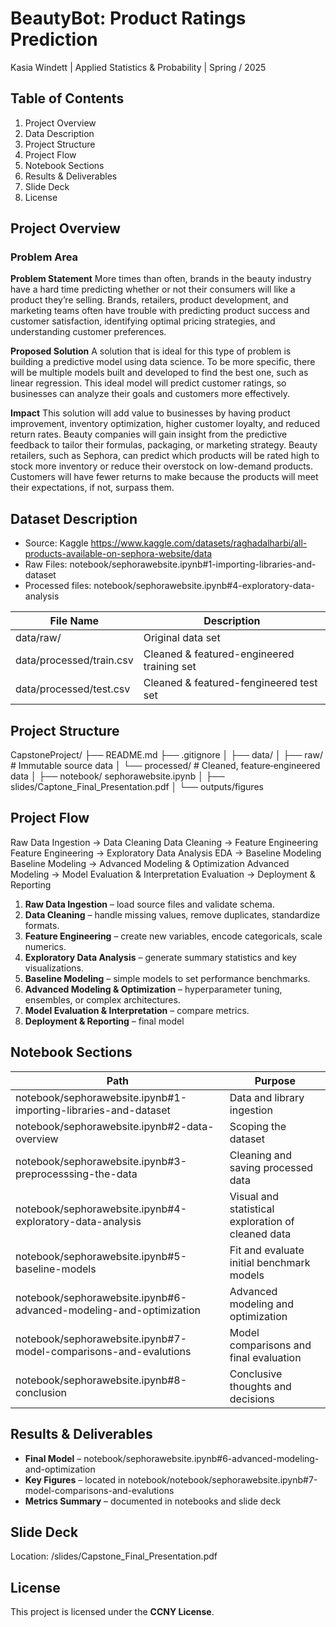 # BeautyBot: Product Ratings Prediction
Kasia Windett | Applied Statistics & Probability | Spring / 2025

## Table of Contents
1. Project Overview
2. Data Description 
3. Project Structure
4. Project Flow
5. Notebook Sections
6. Results & Deliverables
7. Slide Deck
8. License


## Project Overview
### Problem Area

**Problem Statement**
More times than often, brands in the beauty industry have a hard time predicting whether or not their consumers will like a product they’re selling. Brands, retailers, product development, and marketing teams often have trouble with predicting product success and customer satisfaction, identifying optimal pricing strategies, and understanding customer preferences.

**Proposed Solution**
A solution that is ideal for this type of problem is building a predictive model using data science. To be more specific, there will be multiple models built and developed to find the best one, such as linear regression. This ideal model will predict customer ratings, so businesses can analyze their goals and customers more effectively. 

**Impact**
This solution will add value to businesses by having product improvement, inventory optimization, higher customer loyalty, and reduced return rates. Beauty companies will gain insight from the predictive feedback to tailor their formulas, packaging, or marketing strategy. Beauty retailers, such as Sephora, can predict which products will be rated high to stock more inventory or reduce their overstock on low-demand products. Customers will have fewer returns to make because the products will meet their expectations, if not, surpass them. 


## Dataset Description
- Source: Kaggle https://www.kaggle.com/datasets/raghadalharbi/all-products-available-on-sephora-website/data
- Raw Files: notebook/sephorawebsite.ipynb#1-importing-libraries-and-dataset
- Processed files: notebook/sephorawebsite.ipynb#4-exploratory-data-analysis


| File Name                | Description                                                   | 
|--------------------------|---------------------------------------------------------------|
| data/raw/                | Original data set                                             | 
| data/processed/train.csv | Cleaned & featured-engineered training set                    | 
| data/processed/test.csv  | Cleaned & featured-fengineered test set                       | 


## Project Structure
CapstoneProject/
├── README.md
├── .gitignore
│
├── data/
│ ├── raw/ # Immutable source data
│ └── processed/ # Cleaned, feature‑engineered data
│
├── notebook/ sephorawebsite.ipynb
│
├── slides/Captone_Final_Presentation.pdf
│
└── outputs/figures

## Project Flow
Raw Data Ingestion → Data Cleaning
Data Cleaning → Feature Engineering
Feature Engineering → Exploratory Data Analysis
EDA → Baseline Modeling
Baseline Modeling → Advanced Modeling & Optimization
Advanced Modeling → Model Evaluation & Interpretation
Evaluation → Deployment & Reporting

1. **Raw Data Ingestion** – load source files and validate schema.
2. **Data Cleaning** – handle missing values, remove duplicates, standardize formats.
3. **Feature Engineering** – create new variables, encode categoricals, scale numerics.
4. **Exploratory Data Analysis** – generate summary statistics and key visualizations.
5. **Baseline Modeling** – simple models to set performance benchmarks.
6. **Advanced Modeling & Optimization** – hyperparameter tuning, ensembles, or complex architectures.
7. **Model Evaluation & Interpretation** – compare metrics.
8. **Deployment & Reporting** –  final model 

## Notebook Sections 
| Path                                                               | Purpose                                                       | 
|--------------------------------------------------------------------|---------------------------------------------------------------|
| notebook/sephorawebsite.ipynb#1-importing-libraries-and-dataset    | Data and library ingestion                                    | 
| notebook/sephorawebsite.ipynb#2-data-overview                      | Scoping the dataset                                           | 
| notebook/sephorawebsite.ipynb#3-preprocesssing-the-data            | Cleaning and saving processed data                            | 
| notebook/sephorawebsite.ipynb#4-exploratory-data-analysis          | Visual and statistical exploration of cleaned data            | 
| notebook/sephorawebsite.ipynb#5-baseline-models                    | Fit and evaluate initial benchmark models                     | 
| notebook/sephorawebsite.ipynb#6-advanced-modeling-and-optimization | Advanced modeling and optimization                            | 
| notebook/sephorawebsite.ipynb#7-model-comparisons-and-evalutions   | Model comparisons and final evaluation                        | 
| notebook/sephorawebsite.ipynb#8-conclusion                         | Conclusive thoughts and decisions                             | 

## Results & Deliverables
- **Final Model** – notebook/sephorawebsite.ipynb#6-advanced-modeling-and-optimization
- **Key Figures** – located in notebook/notebook/sephorawebsite.ipynb#7-model-comparisons-and-evalutions
- **Metrics Summary** – documented in notebooks and slide deck


## Slide Deck
Location: /slides/Capstone_Final_Presentation.pdf


## License
This project is licensed under the **CCNY License**.






